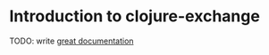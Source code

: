 # Introduction to clojure-exchange

TODO: write [great documentation](http://jacobian.org/writing/great-documentation/what-to-write/)
